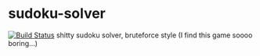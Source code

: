 # sudoku-solver

[![Build Status](https://travis-ci.org/batmac/sudoku-solver.svg?branch=master)](https://travis-ci.org/batmac/sudoku-solver)
shitty sudoku solver, bruteforce style (I find this game soooo boring...)
